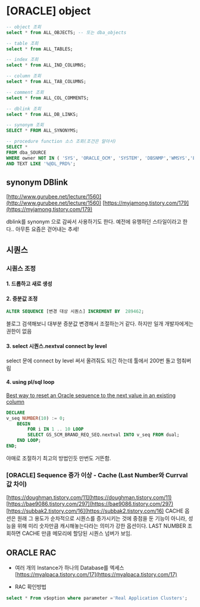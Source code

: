 
# [ORACLE] object

```sql 
-- object 조회
select * from ALL_OBJECTS; -- 또는 dba_objects
```

```sql 
-- table 조회
select * from ALL_TABLES;
```

```sql 
-- index 조회
select * from ALL_IND_COLUMNS;
```

```sql 
-- column 조회
select * from ALL_TAB_COLUMNS;
```

```sql 
-- comment 조회
select * from ALL_COL_COMMENTS;
```

```sql 
-- dblink 조회
select * from ALL_DB_LINKS;
```

```sql 
-- synonym 조회
SELECT * FROM ALL_SYNONYMS;
```
```sql
-- procedure function 소스 조회(조건은 알아서)
SELECT *
FROM dba_SOURCE 
WHERE owner NOT IN ( 'SYS', 'ORACLE_OCM', 'SYSTEM', 'DBSNMP','WMSYS','EXFSYS')
AND TEXT LIKE '%@DL_PRD%';
```

## synonym DBlink

[http://www.gurubee.net/lecture/1560](http://www.gurubee.net/lecture/1560)
[https://myjamong.tistory.com/179](https://myjamong.tistory.com/179)

dblink를 synonym 으로 감싸서 사용하기도 한다. 예전에 유행하던 스타일이라고 한다.. 아무튼 요즘은 걷어내는 추세!

## 시퀀스
### 시퀀스 조정
#### 1. 드롭하고 새로 생성
#### 2. 증분값 조정
```sql
ALTER SEQUENCE [변경 대상 시퀀스] INCREMENT BY  289462; 
```
블로그 검색해보니 대부분 증분값 변경해서 조절하는거 같다.
하지만 일개 개발자에게는 권한이 없음
#### 3. select 시퀀스.nextval connect by level
  select 문에 connect by level 써서 올려줘도 되긴 하는데 툴에서 200번 돌고 멈춰버림
#### 4. using pl/sql loop
[Best way to reset an Oracle sequence to the next value in an existing column](https://stackoverflow.com/a/6099259)
```sql
DECLARE
v_seq NUMBER(10) := 0;
	BEGIN
		FOR i IN 1 .. 10 LOOP
		SELECT GS_SCM_BRAND_REQ_SEQ.nextval INTO v_seq FROM dual;
	END LOOP;
END;
```
야매로 조절하기 최고의 방법인듯 만번도 거뜬함.

### [ORACLE] Sequence 증가 이상 - Cache (Last Number와 Currval 값 차이)

[https://doughman.tistory.com/11](https://doughman.tistory.com/11)
[https://bae9086.tistory.com/297](https://bae9086.tistory.com/297)
[https://subbak2.tistory.com/16](https://subbak2.tistory.com/16)
CACHE 옵션은 원래 그 용도가 순차적으로 시퀀스를 증가시키는 것에 중점을 둔 기능이 아니라, 성능을 위해 미리 숫자만큼 캐시해놓는다라는 의미가 강한 옵션이다. LAST NUMBER 조회하면 CACHE 만큼 메모리에 할당된 시퀀스 넘버가 보임.

## ORACLE RAC 
- 여러 개의 Instance가 하나의 Database를 엑세스
[https://myalpaca.tistory.com/17](https://myalpaca.tistory.com/17)

- RAC 확인방법 
```sql
select * From v$option where parameter ='Real Application Clusters';
```








<!--stackedit_data:
eyJoaXN0b3J5IjpbLTE3OTI3MDEyMTAsLTQ2NTg4MjMyNiwtMT
IyMzkwOTcyMiw3NjYwNjM4ODAsNjkzNTQyOTc1LDE4MzMyNjQ0
MzMsLTY1MjI0NjkxNCw4ODM1MjE3MDgsNzU2NTUxOTE2LDE5Mj
IyMDAyOTgsMjExMTk4MzExOSwtNDY2NjAzMjcxLC05NjcxMjE4
MSwxNDc1MDEzOTIwLC0xNDMwMzI0NDQ4LC0xOTA5ODE0OTU3LD
IwODE0NzMzNTldfQ==
-->